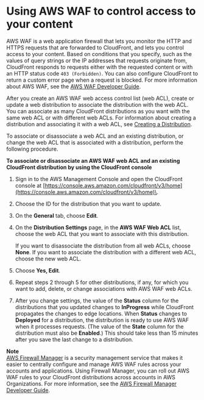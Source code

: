 # Using AWS WAF to control access to your content<a name="distribution-web-awswaf"></a>

AWS WAF is a web application firewall that lets you monitor the HTTP and HTTPS requests that are forwarded to CloudFront, and lets you control access to your content\. Based on conditions that you specify, such as the values of query strings or the IP addresses that requests originate from, CloudFront responds to requests either with the requested content or with an HTTP status code `403 (Forbidden)`\. You can also configure CloudFront to return a custom error page when a request is blocked\. For more information about AWS WAF, see the [AWS WAF Developer Guide](http://docs.aws.amazon.com/waf/latest/developerguide/)\.

After you create an AWS WAF web access control list \(web ACL\), create or update a web distribution to associate the distribution with the web ACL\. You can associate as many CloudFront distributions as you want with the same web ACL or with different web ACLs\. For information about creating a distribution and associating it with a web ACL, see [Creating a Distribution](distribution-web-creating-console.md)\.

To associate or disassociate a web ACL and an existing distribution, or change the web ACL that is associated with a distribution, perform the following procedure\.<a name="distribution-web-awswaf-procedure"></a>

**To associate or disassociate an AWS WAF web ACL and an existing CloudFront distribution by using the CloudFront console**

1. Sign in to the AWS Management Console and open the CloudFront console at [https://console.aws.amazon.com/cloudfront/v3/home](https://console.aws.amazon.com/cloudfront/v3/home)\.

1. Choose the ID for the distribution that you want to update\.

1. On the **General** tab, choose **Edit**\.

1. On the **Distribution Settings** page, in the **AWS WAF Web ACL** list, choose the web ACL that you want to associate with this distribution\.

   If you want to disassociate the distribution from all web ACLs, choose **None**\. If you want to associate the distribution with a different web ACL, choose the new web ACL\.

1. Choose **Yes, Edit**\.

1. Repeat steps 2 through 5 for other distributions, if any, for which you want to add, delete, or change associations with AWS WAF web ACLs\.

1. After you change settings, the value of the **Status** column for the distributions that you updated changes to **InProgress** while CloudFront propagates the changes to edge locations\. When **Status** changes to **Deployed** for a distribution, the distribution is ready to use AWS WAF when it processes requests\. \(The value of the **State** column for the distribution must also be **Enabled**\.\) This should take less than 15 minutes after you save the last change to a distribution\.

**Note**  
[AWS Firewall Manager](https://aws.amazon.com/firewall-manager/) is a security management service that makes it easier to centrally configure and manage AWS WAF rules across your accounts and applications\. Using Firewall Manager, you can roll out AWS WAF rules to your CloudFront distributions across accounts in AWS Organizations\. For more information, see the [AWS Firewall Manager Developer Guide](https://docs.aws.amazon.com/waf/latest/developerguide/fms-chapter.html)\.